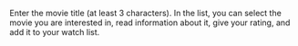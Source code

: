 Enter the movie title (at least 3 characters). In the list, you can select the movie you are interested in, read information about it, give your rating, and add it to your watch list.
